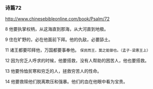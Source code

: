### 诗篇72
http://www.chinesebibleonline.com/book/Psalm/72

8
他要执掌权柄，从这海直到那海，从大河直到地极。

9
住在旷野的，必在他面前下拜。他的仇敌，必要舔土。

11
诸王都要叩拜他，万国都要事奉他。 `保民而王，莫之能御也。（孟子·梁惠王上）`

12
因为穷乏人呼求的时候，他要搭救，没有人帮助的困苦人，他也要搭救。

13
他要怜恤贫寒和穷乏的人，拯救穷苦人的性命。

14
他要救赎他们脱离欺压和强暴。他们的血在他眼中看为宝贵。
